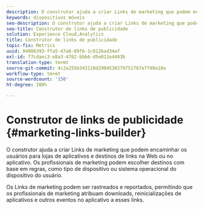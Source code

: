 ```yaml
---
description: O construtor ajuda a criar Links de marketing que podem encaminhar os usuários para lojas de aplicativos e destinos de links na Web ou no aplicativo. Os profissionais de marketing podem escolher destinos com base em regras, como o tipo de dispositivo ou o sistema operacional do dispositivo do usuário.
keywords: dispositivos móveis
seo-description: O construtor ajuda a criar Links de marketing que podem encaminhar os usuários para lojas de aplicativos e destinos de links na Web ou no aplicativo. Os profissionais de marketing podem escolher destinos com base em regras, como o tipo de dispositivo ou o sistema operacional do dispositivo do usuário.
seo-title: Construtor de links de publicidade
solution: Experience Cloud,Analytics
title: Construtor de links de publicidade
topic-fix: Metrics
uuid: 94906393-ffa5-47a6-89f6-1c812bad34af
exl-id: f7cdaec3-e8a3-4782-bbb6-d5e011e4493b
translation-type: tm+mt
source-git-commit: 4c2a255b343128d2904530279751767e7f99a10a
workflow-type: tm+mt
source-wordcount: '150'
ht-degree: 100%

---
```


# Construtor de links de publicidade {#marketing-links-builder}

O construtor ajuda a criar Links de marketing que podem encaminhar os usuários para lojas de aplicativos e destinos de links na Web ou no aplicativo. Os profissionais de marketing podem escolher destinos com base em regras, como tipo de dispositivo ou sistema operacional do dispositivo do usuário.

Os Links de marketing podem ser rastreados e reportados, permitindo que os profissionais de marketing atribuam downloads, reinicializações de aplicativos e outros eventos no aplicativo a esses links.
